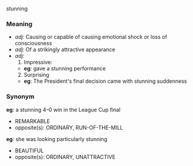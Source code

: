 stunning
### Meaning
+ _adj_: Causing or capable of causing emotional shock or loss of consciousness
+ _adj_: Of a strikingly attractive appearance
+ _adj_:
   1. Impressive:
    + __eg__: gave a stunning performance
   2. Surprising
    + __eg__: The President's final decision came with stunning suddenness

### Synonym

__eg__: a stunning 4–0 win in the League Cup final

+ REMARKABLE
+ opposite(s): ORDINARY, RUN-OF-THE-MILL

__eg__: she was looking particularly stunning

+ BEAUTIFUL
+ opposite(s): ORDINARY, UNATTRACTIVE



